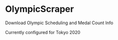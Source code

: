 # OlympicScraper
Download Olympic Scheduling and Medal Count Info

Currently configured for Tokyo 2020
